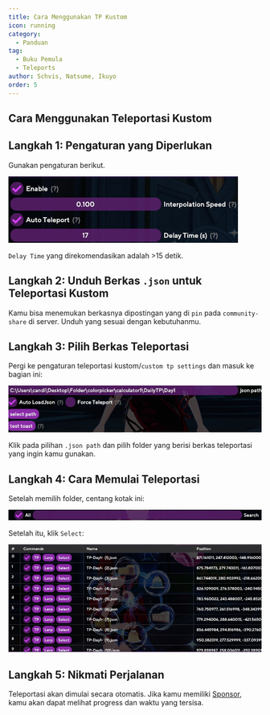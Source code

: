 ```yaml
---
title: Cara Menggunakan TP Kustom
icon: running
category:
  - Panduan
tag:
  - Buku Pemula
  - Teleports
author: Schvis, Natsume, Ikuyo
order: 5
---
```


## Cara Menggunakan Teleportasi Kustom

## Langkah 1: Pengaturan yang Diperlukan

Gunakan pengaturan berikut.

![](/assets/images/docs/202312/teleport1.png)

`Delay Time` yang direkomendasikan adalah >15 detik.

## Langkah 2: Unduh Berkas `.json` untuk Teleportasi Kustom

Kamu bisa menemukan berkasnya dipostingan yang di `pin` pada `community-share` di server. Unduh yang sesuai dengan kebutuhanmu.

## Langkah 3: Pilih Berkas Teleportasi

Pergi ke pengaturan teleportasi kustom/`custom tp settings` dan masuk ke bagian ini:

![](/assets/images/docs/202312/teleport2.png)

Klik pada pilihan `.json path` dan pilih folder yang berisi berkas teleportasi yang ingin kamu gunakan.

## Langkah 4: Cara Memulai Teleportasi

Setelah memilih folder, centang kotak ini:

![](/assets/images/docs/202312/teleport3.png)

Setelah itu, klik `Select`:

![](/assets/images/docs/202312/teleport4.png)

## Langkah 5: Nikmati Perjalanan

Teleportasi akan dimulai secara otomatis. Jika kamu memiliki [Sponsor](../start/sponsor.md), kamu akan dapat melihat progress dan waktu yang tersisa.

